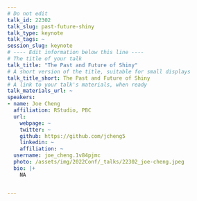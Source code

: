 ```yaml
---
# Do not edit
talk_id: 22302
talk_slug: past-future-shiny
talk_type: keynote
talk_tags: ~
session_slug: keynote
# ---- Edit information below this line ----
# The title of your talk
talk_title: "The Past and Future of Shiny"
# A short version of the title, suitable for small displays
talk_title_short: The Past and Future of Shiny
# A link to your talk's materials, when ready
talk_materials_url: ~
speakers:
- name: Joe Cheng
  affiliation: RStudio, PBC
  url:
    webpage: ~
    twitter: ~
    github: https://github.com/jcheng5
    linkedin: ~
    affiliation: ~
  username: joe_cheng.1v84pjmc
  photo: /assets/img/2022Conf/_talks/22302_joe-cheng.jpeg
  bio: |+
    NA


---
```


<!-- ABSTRACT ----
Please write abstract below. You may use simple markdown (links, code style, bold, italics)
-->


